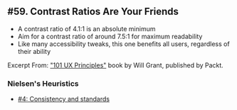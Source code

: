## #59. Contrast Ratios Are Your Friends
-  A contrast ratio of 4.1:1 is an absolute minimum
-  Aim for a contrast ratio of around 7.5:1 for maximum readability
-  Like many accessibility tweaks, this one benefits all users, regardless of their ability

Excerpt From: ["101 UX Principles"](https://www.packtpub.com/web-development/101-ux-principles) book by Will Grant, published by Packt.

### Nielsen's Heuristics
- [#4: Consistency and standards](https://github.com/fullcircle23/fullcircle23.github.io/blob/master/2020/ui-ux/ui-ux-principles-and-best-practices.md#4-consistency-and-standards)
